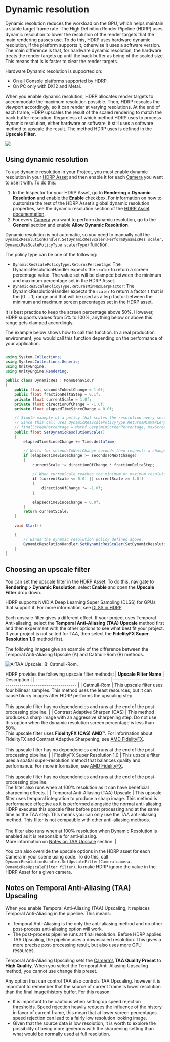 # Dynamic resolution

Dynamic resolution reduces the workload on the GPU, which helps maintain a stable target frame rate. The High Definition Render Pipeline (HDRP) uses dynamic resolution to lower the resolution of the render targets that the main rendering passes use. To do this, HDRP uses hardware dynamic resolution, if the platform supports it, otherwise it uses a software version. The main difference is that, for hardware dynamic resolution, the hardware treats the render targets up until the back buffer as being of the scaled size. This means that is is faster to clear the render targets.

Hardware Dynamic resolution is supported on:

- On all Console platforms supported by HDRP.
- On PC only with DX12 and Metal.

When you enable dynamic resolution, HDRP allocates render targets to accommodate the maximum resolution possible. Then, HDRP rescales the viewport accordingly, so it can render at varying resolutions. At the end of each frame, HDRP upscales the result of the scaled rendering to match the back buffer resolution. Regardless of which method HDRP uses to process dynamic resolution, either hardware or software, it still uses a software method to upscale the result. The method HDRP uses is defined in the **Upscale Filter**.

![](Images/DynamicResolution1.png)

## Using dynamic resolution

To use dynamic resolution in your Project, you must enable dynamic resolution in your [HDRP Asset](HDRP-Asset.md) and then enable it for each [Camera](HDRP-Camera.md) you want to use it with. To do this:

1. In the Inspector for your HDRP Asset, go to **Rendering** **> Dynamic Resolution** and enable the **Enable** checkbox. For information on how to customize the rest of the HDRP Asset’s global dynamic resolution properties, see the dynamic resolution section of the [HDRP Asset documentation](HDRP-Asset.md#DynamicResolution).
2. For every [Camera](HDRP-Camera.md) you want to perform dynamic resolution, go to the **General** section and enable **Allow Dynamic Resolution**.

Dynamic resolution is not automatic, so you need to manually call the `DynamicResolutionHandler.SetDynamicResScaler(PerformDynamicRes scaler, DynamicResScalePolicyType scalerType)` function.

The policy type can be one of the following:

- `DynamicResScalePolicyType.ReturnsPercentage`:  The DynamicResolutionHandler expects the `scaler` to return a screen percentage value. The value set will be clamped between the minimum and maximum percentage set in the HDRP Asset.
- `DynamicResScalePolicyType.ReturnsMinMaxLerpFactor`:  The DynamicResolutionHandler expects the `scaler` to return a factor `t` that is the [0 ... 1] range and that will be used as a lerp factor between the minimum and maximum screen percentages set in the HDRP asset.

It is best practice to keep the screen percentage above 50%. However, HDRP supports values from 5% to 100%, anything below or above this range gets clamped accordingly.

The example below shows how to call this function. In a real production environment, you would call this function depending on the performance of your application.


```c#

using System.Collections;
using System.Collections.Generic;
using UnityEngine;
using UnityEngine.Rendering;

public class DynamicRes : MonoBehaviour
{
    public float secondsToNextChange = 1.0f;
    public float fractionDeltaStep = 0.1f;
    private float currentScale = 1.0f;
    private float directionOfChange = -1.0f;
    private float elapsedTimeSinceChange = 0.0f;

    // Simple example of a policy that scales the resolution every secondsToNextChange seconds.
    // Since this call uses DynamicResScalePolicyType.ReturnsMinMaxLerpFactor, HDRP uses currentScale in the following context:
    // finalScreenPercentage = Mathf.Lerp(minScreenPercentage, maxScreenPercentage, currentScale);
    public float SetDynamicResolutionScale()
    {
        elapsedTimeSinceChange += Time.deltaTime;

        // Waits for secondsToNextChange seconds then requests a change of resolution.
        if (elapsedTimeSinceChange >= secondsToNextChange)
        {
            currentScale += directionOfChange * fractionDeltaStep;

            // When currenScale reaches the minimum or maximum resolution, this switches the direction of resolution change.
            if (currentScale <= 0.0f || currentScale >= 1.0f)
            {
                directionOfChange *= -1.0f;
            }

            elapsedTimeSinceChange = 0.0f;
        }
        return currentScale;
    }

    void Start()

    {
        // Binds the dynamic resolution policy defined above.
        DynamicResolutionHandler.SetDynamicResScaler(SetDynamicResolutionScale, DynamicResScalePolicyType.ReturnsMinMaxLerpFactor);
    }
}
```

## Choosing an upscale filter

You can set the upscale filter in the [HDRP Asset](HDRP-Asset.md#DynamicResolution). To do this, navigate to **Rendering > Dynamic Resolution**, select **Enable** and open the **Upscale Filter** drop down.

HDRP supports NVIDIA Deep Learning Super Sampling (DLSS)  for GPUs that support it. For more information, see [DLSS in HDRP](deep-learning-super-sampling-in-hdrp.md).

Each upscale filter gives a different effect. If your project uses Temporal Anti-aliasing, select the **Temporal Anti-Aliasing (TAA) Upscale** method first and then experiment with the other options to see what best fit your project. If your project is not suited for TAA, then select the **FidelityFX Super Resolution 1.0** method first.

The following images give an example of the difference between the Temporal Anti-Aliasing Upscale (A) and Catmull-Rom (B) methods.

![A:TAA Upscale. B: Catmull-Rom.](Images/DynamicRes_SidebySide_AB.png)

HDRP provides the following upscale filter methods:
| **Upscale Filter Name**              | Description                                                  |
| ------------------------------------ | ------------------------------------------------------------ |
| Catmull-Rom                          | This upscale filter uses four bilinear samples. This method uses the least resources, but it can cause blurry images after HDRP performs the upscaling step.<br/><br/> This upscale filter has no dependencies and runs at the end of the post-processing pipeline. |
| Contrast Adaptive Sharpen (CAS)      | This method produces a sharp image with an aggressive sharpening step. Do not use this option when the dynamic resolution screen percentage is less than 50%.  <br/>This upscale filter uses **FidelityFX (CAS) AMD™**. For information about FidelityFX and Contrast Adaptive Sharpening, see [AMD FidelityFX](https://www.amd.com/en/technologies/radeon-software-fidelityfx).<br/><br/> This upscale filter has no dependencies and runs at the end of the post-processing pipeline. |
| FidelityFX Super Resolution 1.0      | This upscale filter uses a spatial super-resolution method that balances quality and performance. For more information, see [AMD FidelityFX](https://www.amd.com/en/technologies/radeon-software-fidelityfx).<br/><br/> This upscale filter has no dependencies and runs at the end of the post-processing pipeline.<br />The filter also runs when at 100% resolution as it can have beneficial sharpening effects. |
| Temporal Anti-Aliasing (TAA) Upscale | This upscale filter uses temporal integration to produce a sharp image. This method is performance effective as it is performed alongside the normal anti-aliasing.<br />HDRP executes this upscale filter before post processing and at the same time as the TAA step. This means you can only use the TAA anti-aliasing method. This filter is not compatible with other anti-aliasing methods. <br /><br/>The filter also runs when at 100% resolution when Dynamic Resolution is enabled as it is responsible for anti-aliasing. <br />More information on [Notes on TAA Upscale](Dynamic-Resolution.md#Notes) section. |

You can also override the upscale  options in the HDRP asset for each Camera in your scene using code.  To do this, call `DynamicResolutionHandler.SetUpscaleFilter(Camera camera, DynamicResUpscaleFilter filter)`, to make HDRP ignore the value in the HDRP Asset for a given camera.

## Notes on Temporal Anti-Aliasing (TAA) Upscaling

When you enable Temporal Anti-Aliasing (TAA) Upscaling, it replaces Temporal Anti-Aliasing in the pipeline. This means:

- Temporal Anti-Aliasing is the only the anti-aliasing method and no other post-process anti-aliasing option will work.
- The post-process pipeline runs at final resolution. Before HDRP applies TAA Upscaling, the pipeline uses a downscaled resolution. This gives a more precise post-processing result, but also uses more GPU resources.

Temporal Anti-Aliasing Upscaling sets the [Camera's](HDRP-Camera.md) **TAA Quality Preset** to **High Quality**. When you select the Temporal Anti-Aliasing Upscaling method, you cannot use change this preset.

Any option that can control TAA also controls TAA Upscaling. however it is important to remember that the source of current frame is lower resolution than the final image/history buffer. For this reason:

-  It is important to be cautious when setting up speed rejection thresholds. Speed rejection heavily reduces the influence of the history in favor of current frame, this mean that at lower screen percentages speed rejection can lead to a fairly low resolution looking image.
- Given that the source data is low resolution, it is worth to explore the possibility of being more generous with the sharpening setting than what would be normally used at full resolution.
